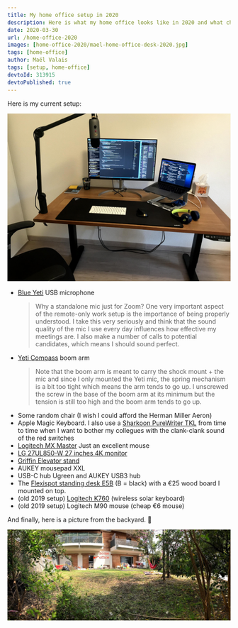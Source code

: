 ```yaml
---
title: My home office setup in 2020
description: Here is what my home office looks like in 2020 and what changed between 2019 and 2020!
date: 2020-03-30
url: /home-office-2020
images: [home-office-2020/mael-home-office-desk-2020.jpg]
tags: [home-office]
author: Maël Valais
tags: [setup, home-office]
devtoId: 313915
devtoPublished: true
---
```


Here is my current setup:

![My home office in 2020](mael-home-office-desk-2020.jpg)

- [Blue Yeti](https://www.bluedesigns.com/products/yeti) USB microphone
  > Why a standalone mic just for Zoom? One very important aspect of the remote-only work setup is the importance of being properly understood. I take this very seriously and think that the sound quality of the mic I use every day influences how effective my meetings are. I also make a number of calls to potential candidates, which means I should sound perfect.
- [Yeti Compass](https://www.bluedesigns.com/products/compass) boom arm
  > Note that the boom arm is meant to carry the shock mount + the mic and since I only mounted the Yeti mic, the spring mechanism is a bit too tight which means the arm tends to go up. I unscrewed the screw in the base of the boom arm at its minimum but the tension is still too high and the boom arm tends to go up.
- Some random chair (I wish I could afford the Herman Miller Aeron)
- Apple Magic Keyboard. I also use a [Sharkoon PureWriter TKL](https://fr.sharkoon.com/product/PureWriter%20TKL) from time to time when I want to bother my collegues with the clank-clank sound of the red switches
- [Logitech MX Master](https://www.amazon.co.uk/Logitech-Master-Wireless-Bluetooth-Windows/dp/B00ULNAOMA) Just an excellent mouse
- [LG 27UL850-W 27 inches 4K monitor](https://www.amazon.com/LG-27UL850-W-Display-DisplayHDR-Connectivity/dp/B07MKT1W65/ref=cm_cr_arp_d_product_top?ie=UTF8)
- [Griffin Elevator stand](https://griffintechnology.com/products/elevator)
- AUKEY mousepad XXL
- USB-C hub Ugreen and AUKEY USB3 hub
- The [Flexispot standing desk E5B](https://www.amazon.co.uk/FlexiSpot-Adjustable-Electric-Standing-Automatic/dp/B071G2NSRP/ref=sr_1_fkmr0_1?keywords=flexispot%2BE5B&qid=1563776981&s=electronics&sr=8-1-fkmr0&th=1) (B = black) with a €25 wood board I mounted on top.
- (old 2019 setup) [Logitech K760](https://www.amazon.com/Logitech-Wireless-Solar-Kebyoard-iPhone/dp/B007VL8Y2C) (wireless solar keyboard)
- (old 2019 setup) Logitech M90 mouse (cheap €6 mouse)

<!--
## Cool software stuff

- USB overdrive (the default macOS mouse acceleration drives me crazy; also
  allows me to invert up/down scolling for the mouse only; I keep "natural
  scrolling" turned on in the system settings)
- HyperSwitch for switching between windows with <kbd>alt+tab</kbd> (<kbd>cmd+tab</kbd> only allows to switch between apps)
- iTerm 2 + zsh + antigen + async prompt theme (agkozak-zsh-prompt) + tons
  of stuff around command line
-->

And finally, here is a picture from the backyard. 🙂

![Backyard](at-maels.jpg)
